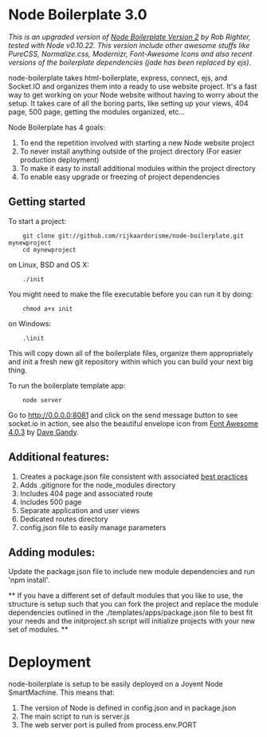 # Node Boilerplate 3.0

*This is an upgraded version of [Node Boilerplate Version 2](https://github.com/robrighter/node-boilerplate) by Rob Righter, tested with Node v0.10.22. This version include other awesome stuffs like PureCSS, Normalize.css, Modernizr, Font-Awesome Icons and also recent versions of the boilerplate dependencies (jade has been replaced by ejs).*

node-boilerplate takes html-boilerplate, express, connect, ejs, and Socket.IO and organizes them into a ready to use website project. It's a fast way to get working on your Node website without having to worry about the setup. It takes care of all the boring parts, like setting up your views, 404 page, 500 page, getting the modules organized, etc...

Node Boilerplate has 4 goals:

1. To end the repetition involved with starting a new Node website project
2. To never install anything outside of the project directory (For easier production deployment)
3. To make it easy to install additional modules within the project directory
4. To enable easy upgrade or freezing of project dependencies

## Getting started

To start a project:

		git clone git://github.com/rijkaardorisme/node-boilerplate.git mynewproject
		cd mynewproject

on Linux, BSD and OS X:

		./init

You might need to make the file executable before you can run it by doing:

		chmod a+x init

on Windows:

		.\init

This will copy down all of the boilerplate files, organize them appropriately and init a fresh new git repository within which you can build your next big thing.

To run the boilerplate template app:

		node server

Go to http://0.0.0.0:8081 and click on the send message button to see socket.io in action, see also the beautiful envelope icon from [Font Awesome 4.0.3](http://fontawesome.io) by [Dave Gandy](http://twitter.com/davegandy).

## Additional features:

1. Creates a package.json file consistent with associated [best practices](http://blog.nodejitsu.com/package-dependencies-done-right)
2. Adds .gitignore for the node_modules directory
3. Includes 404 page and associated route
4. Includes 500 page
5. Separate application and user views
6. Dedicated routes directory
7. config.json file to easily manage parameters

## Adding modules:

Update the package.json file to include new module dependencies and run 'npm install'.

** If you have a different set of default modules that you like to use, the structure is setup such that you can fork the project and replace the module dependencies outlined in the ./templates/apps/package.json file to best fit your needs and the initproject.sh script will initialize projects with your new set of modules. **

# Deployment

node-boilerplate is setup to be easily deployed on a Joyent Node SmartMachine. This means that:

1. The version of Node is defined in config.json and in package.json
2. The main script to run is server.js
3. The web server port is pulled from process.env.PORT
